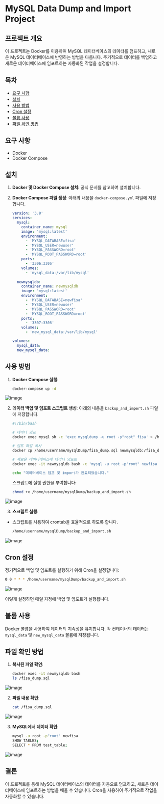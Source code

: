 # MySQL Data Dump and Import Project

## 프로젝트 개요
이 프로젝트는 Docker를 이용하여 MySQL 데이터베이스의 데이터를 덤프하고, 새로운 MySQL 데이터베이스에 반영하는 방법을 다룹니다. 주기적으로 데이터를 백업하고 새로운 데이터베이스에 임포트하는 자동화된 작업을 설정합니다.

## 목차
- [요구 사항](#요구-사항)
- [설치](#설치)
- [사용 방법](#사용-방법)
- [Cron 설정](#cron-설정)
- [볼륨 사용](#볼륨-사용)
- [파일 확인 방법](#파일-확인-방법)

## 요구 사항
- Docker
- Docker Compose

## 설치
1. **Docker 및 Docker Compose 설치**: 
   공식 문서를 참고하여 설치합니다.

2. **Docker Compose 파일 생성**:
   아래의 내용을 `docker-compose.yml` 파일에 저장합니다.

   ```yaml
   version: '3.8'
   services:
     mysql:
       container_name: mysql
       image: 'mysql:latest'
       environment:
         - 'MYSQL_DATABASE=fisa'
         - 'MYSQL_USER=newuser'
         - 'MYSQL_PASSWORD=root'
         - 'MYSQL_ROOT_PASSWORD=root'
       ports:
         - '3306:3306'
       volumes:
         - 'mysql_data:/var/lib/mysql'
     
     newmysqldb:
       container_name: newmysqldb
       image: 'mysql:latest'
       environment:
         - 'MYSQL_DATABASE=newfisa'
         - 'MYSQL_USER=newuser'
         - 'MYSQL_PASSWORD=root'
         - 'MYSQL_ROOT_PASSWORD=root'
       ports:
         - '3307:3306'
       volumes:
         - 'new_mysql_data:/var/lib/mysql'
   
   volumes:
     mysql_data:
     new_mysql_data:
   ```

## 사용 방법
1. **Docker Compose 실행**:
   ```bash
   docker-compose up -d
   ```
![image](https://github.com/user-attachments/assets/684c50da-6748-4b59-bc6d-411d107c5239)

2. **데이터 백업 및 임포트 스크립트 생성**:
   아래의 내용을 `backup_and_import.sh` 파일에 저장합니다.

   ```bash
   #!/bin/bash

   # 데이터 덤프
   docker exec mysql sh -c 'exec mysqldump -u root -p"root" fisa' > /home/username/mysqlDump/fisa_dump.sql

   # 덤프 파일 복사
   docker cp /home/username/mysqlDump/fisa_dump.sql newmysqldb:/fisa_dump.sql

   # 새로운 데이터베이스에 데이터 임포트
   docker exec -it newmysqldb bash -c 'mysql -u root -p"root" newfisa < /fisa_dump.sql'

   echo "데이터베이스 덤프 및 import가 완료되었습니다."
   ```

   스크립트에 실행 권한을 부여합니다:
   ```bash
   chmod +x /home/username/mysqlDump/backup_and_import.sh
   ```
![image](https://github.com/user-attachments/assets/74de0292-990a-419c-bb9b-da52fa498416)

3. **스크립트 실행**:
- 스크립트를 사용하여 crontab을 효율적으로 하도록 합니다.
   ```bash
   /home/username/mysqlDump/backup_and_import.sh
   ```
![image](https://github.com/user-attachments/assets/93799644-1b7e-472c-9961-ae42d62dafe5)


## Cron 설정
정기적으로 백업 및 임포트를 실행하기 위해 Cron을 설정합니다:
```bash
0 0 * * * /home/username/mysqlDump/backup_and_import.sh
```
![image](https://github.com/user-attachments/assets/65e2c8e5-95fa-46bd-bf56-51f6035bc1cb)

이렇게 설정하면 매일 자정에 백업 및 임포트가 실행됩니다.

## 볼륨 사용
Docker 볼륨을 사용하여 데이터의 지속성을 유지합니다. 각 컨테이너의 데이터는 `mysql_data` 및 `new_mysql_data` 볼륨에 저장됩니다.

## 파일 확인 방법
1. **복사된 파일 확인**:
   ```bash
   docker exec -it newmysqldb bash
   ls /fisa_dump.sql
   ```
 ![image](https://github.com/user-attachments/assets/fb5717b3-4d8c-4fe8-ab22-5619d0e1166e)


2. **파일 내용 확인**:
   ```bash
   cat /fisa_dump.sql
   ```
![image](https://github.com/user-attachments/assets/a1c831a2-3485-4cd9-8217-7eb5d0a89dd2)

3. **MySQL에서 데이터 확인**:
   ```bash
   mysql -u root -p"root" newfisa
   SHOW TABLES;
   SELECT * FROM test_table;
   ```
![image](https://github.com/user-attachments/assets/48b0a952-6279-4bc7-ba07-4d2a38532745)

## 결론
이 프로젝트를 통해 MySQL 데이터베이스의 데이터를 자동으로 덤프하고, 새로운 데이터베이스에 임포트하는 방법을 배울 수 있습니다. Cron을 사용하여 주기적으로 작업을 자동화할 수 있습니다.
